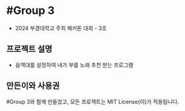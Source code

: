 # #Group 3
- 2024 부경대학교 주최 해커톤 대회 - 3조

## 프로젝트 설명
- 음역대를 설정하여 내가 부를 노래 추천 받는 프로그램

## 만든이와 사용권
#Group 3와 함께 만들었고, 모든 프로젝트는 MIT License(이)가 적용됩니다.
